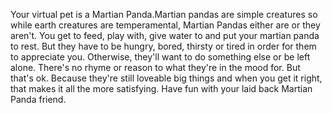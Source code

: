 Your virtual pet is a Martian Panda.Martian pandas are simple creatures so while earth creatures are temperamental, Martian Pandas either
are or they aren't. You get to feed, play with, give water to and put your martian panda to rest. But they have to be hungry, bored, 
thirsty or tired in order for them to appreciate you. Otherwise, they'll want to do something else or be left alone. There's no rhyme or
reason to what they're in the mood for. But that's ok. Because they're still loveable big things and when you get it right, that makes it
all the more satisfying. Have fun with your laid back Martian Panda friend. 
